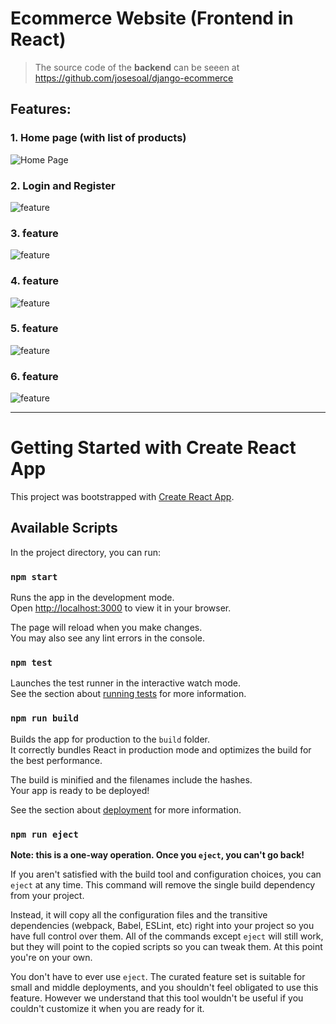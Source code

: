 # Ecommerce Website (Frontend in React)

>The source code of the **backend** can be seeen at https://github.com/josesoal/django-ecommerce

## Features:

### 1. Home page (with list of products)
![Home Page](https://drive.google.com/uc?export=view&id=1d77_Lugkv58l_-vnXqbs91WD-P9DQwpC)

### 2. Login and Register
![feature](https://drive.google.com/uc?export=view&id=1oTlENlw3MYk6ieM21xoUVDkroPkaqRb)

### 3. feature

![feature](https://drive.google.com/uc?export=view&id=1oTlENlw3MYk6ieM21xoUVDkroPkaqRb)

### 4. feature

![feature](https://drive.google.com/uc?export=view&id=1oTlENlw3MYk6ieM21xoUVDkroPkaqRb)

### 5. feature

![feature](https://drive.google.com/uc?export=view&id=1oTlENlw3MYk6ieM21xoUVDkroPkaqRb)

### 6. feature

![feature](https://drive.google.com/uc?export=view&id=1oTlENlw3MYk6ieM21xoUVDkroPkaqRb)

---

# Getting Started with Create React App

This project was bootstrapped with [Create React App](https://github.com/facebook/create-react-app).

## Available Scripts

In the project directory, you can run:

### `npm start`

Runs the app in the development mode.\
Open [http://localhost:3000](http://localhost:3000) to view it in your browser.

The page will reload when you make changes.\
You may also see any lint errors in the console.

### `npm test`

Launches the test runner in the interactive watch mode.\
See the section about [running tests](https://facebook.github.io/create-react-app/docs/running-tests) for more information.

### `npm run build`

Builds the app for production to the `build` folder.\
It correctly bundles React in production mode and optimizes the build for the best performance.

The build is minified and the filenames include the hashes.\
Your app is ready to be deployed!

See the section about [deployment](https://facebook.github.io/create-react-app/docs/deployment) for more information.

### `npm run eject`

**Note: this is a one-way operation. Once you `eject`, you can't go back!**

If you aren't satisfied with the build tool and configuration choices, you can `eject` at any time. This command will remove the single build dependency from your project.

Instead, it will copy all the configuration files and the transitive dependencies (webpack, Babel, ESLint, etc) right into your project so you have full control over them. All of the commands except `eject` will still work, but they will point to the copied scripts so you can tweak them. At this point you're on your own.

You don't have to ever use `eject`. The curated feature set is suitable for small and middle deployments, and you shouldn't feel obligated to use this feature. However we understand that this tool wouldn't be useful if you couldn't customize it when you are ready for it.
